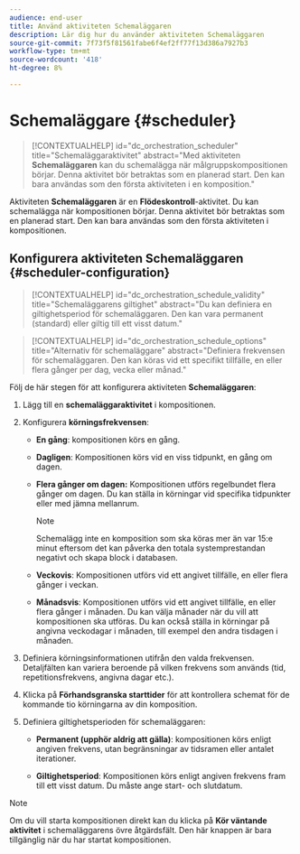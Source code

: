 ```yaml
---
audience: end-user
title: Använd aktiviteten Schemaläggaren
description: Lär dig hur du använder aktiviteten Schemaläggaren
source-git-commit: 7f73f5f81561fabe6f4ef2ff77f13d386a7927b3
workflow-type: tm+mt
source-wordcount: '418'
ht-degree: 8%

---
```



# Schemaläggare {#scheduler}

>[!CONTEXTUALHELP]
>id="dc_orchestration_scheduler"
>title="Schemaläggaraktivitet"
>abstract="Med aktiviteten **Schemaläggaren** kan du schemalägga när målgruppskompositionen börjar. Denna aktivitet bör betraktas som en planerad start. Den kan bara användas som den första aktiviteten i en komposition."

Aktiviteten **Schemaläggaren** är en **Flödeskontroll**-aktivitet. Du kan schemalägga när kompositionen börjar. Denna aktivitet bör betraktas som en planerad start. Den kan bara användas som den första aktiviteten i kompositionen.

## Konfigurera aktiviteten Schemaläggaren {#scheduler-configuration}

>[!CONTEXTUALHELP]
>id="dc_orchestration_schedule_validity"
>title="Schemaläggarens giltighet"
>abstract="Du kan definiera en giltighetsperiod för schemaläggaren. Den kan vara permanent (standard) eller giltig till ett visst datum."

>[!CONTEXTUALHELP]
>id="dc_orchestration_schedule_options"
>title="Alternativ för schemaläggare"
>abstract="Definiera frekvensen för schemaläggaren. Den kan köras vid ett specifikt tillfälle, en eller flera gånger per dag, vecka eller månad."

Följ de här stegen för att konfigurera aktiviteten **Schemaläggaren**:

1. Lägg till en **schemaläggaraktivitet** i kompositionen.

1. Konfigurera **körningsfrekvensen**:

   * **En gång**: kompositionen körs en gång.

   * **Dagligen**: Kompositionen körs vid en viss tidpunkt, en gång om dagen.

   * **Flera gånger om dagen:** Kompositionen utförs regelbundet flera gånger om dagen. Du kan ställa in körningar vid specifika tidpunkter eller med jämna mellanrum.

     >[!NOTE]
     >
     >Schemalägg inte en komposition som ska köras mer än var 15:e minut eftersom det kan påverka den totala systemprestandan negativt och skapa block i databasen.

   * **Veckovis**: Kompositionen utförs vid ett angivet tillfälle, en eller flera gånger i veckan.

   * **Månadsvis**: Kompositionen utförs vid ett angivet tillfälle, en eller flera gånger i månaden. Du kan välja månader när du vill att kompositionen ska utföras. Du kan också ställa in körningar på angivna veckodagar i månaden, till exempel den andra tisdagen i månaden.

1. Definiera körningsinformationen utifrån den valda frekvensen.  Detaljfälten kan variera beroende på vilken frekvens som används (tid, repetitionsfrekvens, angivna dagar etc.).

1. Klicka på **Förhandsgranska starttider** för att kontrollera schemat för de kommande tio körningarna av din komposition.

1. Definiera giltighetsperioden för schemaläggaren:

   * **Permanent (upphör aldrig att gälla)**: kompositionen körs enligt angiven frekvens, utan begränsningar av tidsramen eller antalet iterationer.

   * **Giltighetsperiod**: Kompositionen körs enligt angiven frekvens fram till ett visst datum. Du måste ange start- och slutdatum.

>[!NOTE]
>
>Om du vill starta kompositionen direkt kan du klicka på **Kör väntande aktivitet** i schemaläggarens övre åtgärdsfält. Den här knappen är bara tillgänglig när du har startat kompositionen.

<!--## Example{#scheduler-example}

In the following example, the activity is configured so that the composition runs several times a day at 9 and 12 AM, every day of the week from October 1st, 2023 to January 1st, 2024.-->

